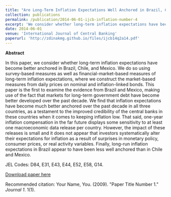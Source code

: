 ```yaml
---
title: "Are Long-Term Inflation Expectations Well Anchored in Brazil, Chile, and Mexico?"
collection: publications
permalink: /publication/2014-06-01-ijcb-inflation-number-4
excerpt: 'We consider whether long-term inflation expectations have become better anchored in Brazil, Chile, and Mexico, using survey- and financial-market-based measures of long-term inflation expectations. This paper is the first to examine the evidence from Brazil and Mexico. We find that inflation expectations have become much better anchored over the past decade in all three countries.'
date: 2014-06-01
venue: 'International Journal of Central Banking'
paperurl: 'http://zdinakmg.github.io/files/ijcb14q2a14.pdf'
---
```


**Abstract**

In this paper, we consider whether long-term inflation expectations have become better anchored in Brazil, Chile, and Mexico. We do so using survey-based measures as well as financial-market-based measures of long-term inflation expectations, where we construct the market-based measures from daily prices on nominal and inflation-linked bonds. This paper is the first to examine the evidence from Brazil and Mexico, making use of the fact that markets for long-term government debt have become better developed over the past decade. We find that inflation expectations have become much better anchored over the past decade in all three countries, as a testament to the improved credibility of the central banks in these countries when it comes to keeping inflation low. That said, one-year inflation compensation in the far future displays some sensitivity to at least one macroeconomic data release per country. However, the impact of these releases is small and it does not appear that investors systematically alter their expectations for inflation as a result of surprises in monetary policy, consumer prices, or real activity variables. Finally, long-run inflation expectations in Brazil appear to have been less well anchored than in Chile and Mexico.

JEL Codes: D84, E31, E43, E44, E52, E58, G14.

[Download paper here](https://www.ijcb.org/journal/ijcb14q2a14.htm)

Recommended citation: Your Name, You. (2009). "Paper Title Number 1." <i>Journal 1</i>. 1(1).
